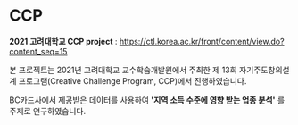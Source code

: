 # CCP
**2021 고려대학교 CCP project**
: https://ctl.korea.ac.kr/front/content/view.do?content_seq=15


본 프로젝트는 2021년 고려대학교 교수학습개발원에서 주최한 제 13회 자기주도창의설계 프로그램(Creative Challenge Program, CCP)에서 진행하였습니다. 

BC카드사에서 제공받은 데이터를 사용하여 **'지역 소득 수준에 영향 받는 업종 분석'** 를 주제로 연구하였습니다. 
